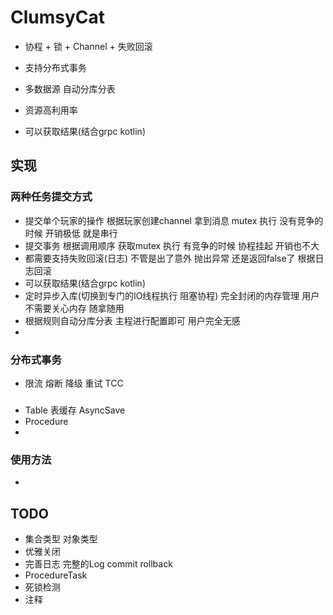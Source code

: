 # ClumsyCat

- 协程 + 锁 + Channel + 失败回滚

- 支持分布式事务
- 多数据源 自动分库分表
- 资源高利用率
- 可以获取结果(结合grpc kotlin)

## 实现

### 两种任务提交方式

- 提交单个玩家的操作 根据玩家创建channel 拿到消息 mutex 执行 没有竞争的时候 开销极低 就是串行
- 提交事务 根据调用顺序 获取mutex 执行 有竞争的时候 协程挂起 开销也不大
- 都需要支持失败回滚(日志) 不管是出了意外 抛出异常 还是返回false了 根据日志回滚
- 可以获取结果(结合grpc kotlin)
- 定时异步入库(切换到专门的IO线程执行 阻塞协程) 完全封闭的内存管理 用户不需要关心内存 随拿随用
- 根据规则自动分库分表 主程进行配置即可 用户完全无感
-

### 分布式事务

- 限流 熔断 降级 重试 TCC

###     

- Table 表缓存 AsyncSave
- Procedure
-

### 使用方法
- 

## TODO

- 集合类型 对象类型
- 优雅关闭
- 完善日志 完整的Log commit rollback
- ProcedureTask
- 死锁检测
- 注释